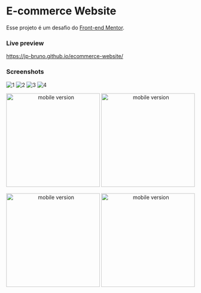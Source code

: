 # E-commerce Website

Esse projeto é um desafio do [Front-end Mentor](https://www.frontendmentor.io/solutions/ecommerce-website-kyYh_P4aS).

### Live preview

https://jp-bruno.github.io/ecommerce-website/

### Screenshots

![1](https://user-images.githubusercontent.com/77502084/181917960-2b0455d8-e358-4b58-89d4-65876161fb56.PNG)
![2](https://user-images.githubusercontent.com/77502084/181917962-e0f04698-7319-4f10-8976-570e4e9f73f7.PNG)
![3](https://user-images.githubusercontent.com/77502084/181917964-43a4c6f9-c2f9-4888-880c-f9b20ef8d5a9.PNG)
![4](https://user-images.githubusercontent.com/77502084/181917968-684f6276-efe8-410f-b291-48993fe7b233.PNG)
<p align='center'>
<img src='https://user-images.githubusercontent.com/77502084/181917974-2c86b2d3-2fdf-401f-9bf8-db258e2d7013.png' width='250px' alt='mobile version'></img>
<img src='https://user-images.githubusercontent.com/77502084/181917984-220e7882-b6d4-466a-a05e-1e2fc71d5865.png' width='250px' alt='mobile version'></img>
</p>

<p align='center'>
<img src='https://user-images.githubusercontent.com/77502084/181918211-49c9bcd8-79fb-406a-87c3-2b402c9ef699.png' width='250px' alt='mobile version'></img>
<img src='https://user-images.githubusercontent.com/77502084/181918213-00f732db-4474-4735-93a5-a4228a3c945e.png' width='250px' alt='mobile version'></img>
</p>
